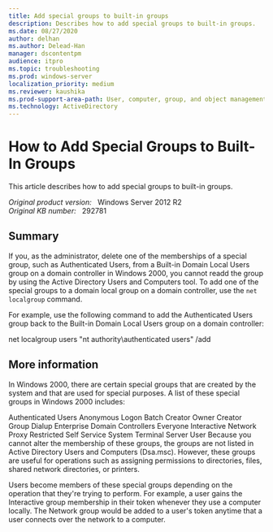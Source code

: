 ```yaml
---
title: Add special groups to built-in groups
description: Describes how to add special groups to built-in groups.
ms.date: 08/27/2020
author: delhan
ms.author: Delead-Han
manager: dscontentpm
audience: itpro
ms.topic: troubleshooting
ms.prod: windows-server
localization_priority: medium
ms.reviewer: kaushika
ms.prod-support-area-path: User, computer, group, and object management
ms.technology: ActiveDirectory
---
```

# How to Add Special Groups to Built-In Groups

This article describes how to add special groups to built-in groups.

_Original product version:_ &nbsp; Windows Server 2012 R2  
_Original KB number:_ &nbsp; 292781

## Summary

If you, as the administrator, delete one of the memberships of a special group, such as Authenticated Users, from a Built-in Domain Local Users group on a domain controller in Windows 2000, you cannot readd the group by using the Active Directory Users and Computers tool. To add one of the special groups to a domain local group on a domain controller, use the `net localgroup` command.

For example, use the following command to add the Authenticated Users group back to the Built-in Domain Local Users group on a domain controller:

net localgroup users "nt authority\authenticated users" /add 

## More information

In Windows 2000, there are certain special groups that are created by the system and that are used for special purposes. A list of these special groups in Windows 2000 includes:

Authenticated Users
Anonymous Logon
Batch
Creator Owner
Creator Group
Dialup
Enterprise Domain Controllers
Everyone
Interactive
Network
Proxy
Restricted
Self
Service
System
Terminal Server User
Because you cannot alter the membership of these groups, the groups are not listed in Active Directory Users and Computers (Dsa.msc). However, these groups are useful for operations such as assigning permissions to directories, files, shared network directories, or printers.

Users become members of these special groups depending on the operation that they're trying to perform. For example, a user gains the Interactive group membership in their token whenever they use a computer locally. The Network group would be added to a user's token anytime that a user connects over the network to a computer.
